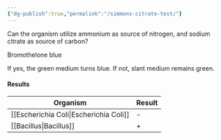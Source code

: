 ```yaml
---
{"dg-publish":true,"permalink":"/simmons-citrate-test/"}
---
```


Can the organism utilize ammonium as source of nitrogen, and sodium citrate as source of carbon?

Bromothelone blue

If yes, the green medium turns blue.
If not, slant medium remains green.

#### Results

| Organism             | Result |
| -------------------- | ------ |
| [[Escherichia Coli\|Escherichia Coli]] | -      |
| [[Bacillus\|Bacillus]]         | +      |
